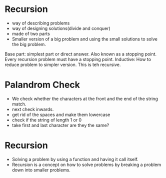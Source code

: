 # Recursion 
- way of describing problems
- way of designing solutions(divide and conquer)
- made of two parts
- Smaller version of a big problem and using the small solutions to solve the big problem.

Base part: simplest part or direct answer. Also known as a stopping point. Every recursion problem must have a stopping point.
Inductive: How to reduce problem to simpler version. This is teh recursive.


# Palandrom Check
- We check whether the characters at the front and the end of the string match.
- next check inwards. 
- get rid of the spaces and make them lowercase
- check if the string of length 1 or 0
- take first and last character are they the same?

# Recursion
- Solving a problem by using a function and having it call itself.
- Recursion is a concept on how to solve problems by breaking a problem down into smaller problems.
 
